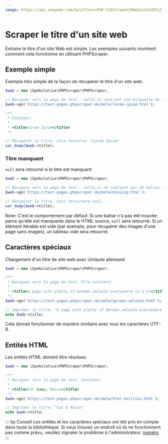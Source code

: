 ```yaml
---
image: https://api.imageee.com/bold?text=PHP:%20Scrape%20Website%20Title&bg_image=https://images.unsplash.com/photo-1542762933-ab3502717ce7
---
```


# Scraper le titre d'un site web

Extraire le titre d'un site Web est simple. Les exemples suivants montrent comment cela fonctionne en utilisant PHPScraper.


## Exemple simple

Exemple très simple de la façon de récupérer le titre d'un site web:

```php
$web = new \Spekulatius\PHPScraper\PHPScraper;

// Naviguer vers la page de test - celle-ci contient une étiquette de titre "Lorem Ipsum".
$web->go('https://test-pages.phpscraper.de/meta/lorem-ipsum.html');

/**
 * Contient:
 *
 * <title>Lorem Ipsum</title>
 */

// Récupérer le titre. Cela renverra: "Lorem Ipsum"
var_dump($web->title);
```


### Titre manquant

`null` sera retourné si le titre est manquant:

```php
$web = new \Spekulatius\PHPScraper\PHPScraper;

// Naviguez vers la page de test - celle-ci ne contient pas de balise titre.
$web->go('https://test-pages.phpscraper.de/meta/missing.html');

// Récupérer le titre. Ceci retournera null.
var_dump($web->title);
```

Note: C'est le comportement par défaut: Si une balise n'a pas été trouvée parce qu'elle est manquante dans le HTML source, `null` sera retourné. Si un élément itérable est vide (par exemple, pour récupérer des images d'une page sans images), un tableau vide sera retourné.


## Caractères spéciaux

Chargement d'un titre de site web avec Umlaute allemand

```php
$web = new \Spekulatius\PHPScraper\PHPScraper;

/**
 * Naviguez vers la page de test. Elle contient:
 *
 * <title>A page with plenty of German umlaute everywhere (ä ü ö)</title>
 */
$web->go('https://test-pages.phpscraper.de/meta/german-umlaute.html');

// Imprimer le titre: "A page with plenty of German umlaute everywhere (ä ü ö)"
echo $web->title;
```

Cela devrait fonctionner de manière similaire avec tous les caractères UTF-8.


## Entités HTML

Les entités HTML doivent être résolues

```php
$web = new \Spekulatius\PHPScraper\PHPScraper;

/**
 * Naviguer vers la page de test. Contient:
 *
 * <title>Cat &amp; Mouse</title>
 */
$web->go('https://test-pages.phpscraper.de/meta/html-entities.html');

// Imprimer le titre: "Cat & Mouse"
echo $web->title;
```

::: tip Conseil
Les entités et les caractères spéciaux ont été pris en compte dans toute la bibliothèque. Si vous trouvez un endroit où ils ne fonctionnent pas comme prévu, veuillez signaler le problème à l'administrateur. [numéro](https://github.com/spekulatius/PHPScraper/issues).
:::
